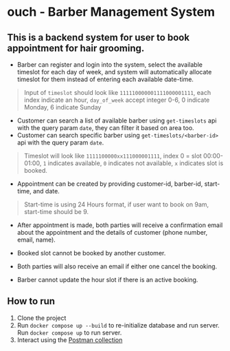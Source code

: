 # ouch - Barber Management System
## This is a backend system for user to book appointment for hair grooming.
- Barber can register and login into the system, select the available timeslot for each day of week, and system will automatically allocate timeslot for them instead of entering each available date-time.
> Input of `timeslot` should look like `111110000001111000001111`, each index indicate an hour, `day_of_week` accept integer 0-6, 0 indicate Monday, 6 indicate Sunday
- Customer can search a list of available barber using `get-timeslots` api with the query param `date`, they can filter it based on area too.
- Customer can search specific barber using `get-timeslots/<barber-id>` api with the query param `date`.
> Timeslot will look like `1111100000xx111000001111`, index 0 = slot 00:00-01:00,  `1` indicates available, `0` indicates not available, `x` indicates slot is booked.

- Appointment can be created by providing customer-id, barber-id, start-time, and date.
> Start-time is using 24 Hours format, if user want to book on 9am, start-time should be 9.

- After appointment is made, both parties will receive a confirmation email about the appointment and the details of customer (phone number, email, name).
- Booked slot cannot be booked by another customer.
- Both parties will also receive an email if either one cancel the booking.

- Barber cannot update the hour slot if there is an active booking.

## How to run
1. Clone the project
2. Run `docker compose up --build` to re-initialize database and run server. Run `docker compose up` to run server.
3. Interact using the [Postman collection](https://github.com/HanYangUC/ouch/blob/main/Ouch%20Postman.postman_collection.json)

